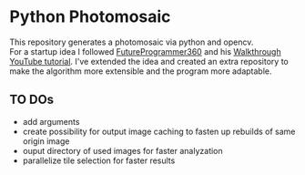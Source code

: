 # Python Photomosaic

This repository generates a photomosaic via python and opencv.<br>
For a startup idea I followed [FutureProgrammer360](https://github.com/futureprogrammer360) and his [Walkthrough YouTube tutorial](https://youtu.be/BRZN-GF4esU).
I've extended the idea and created an extra repository to make the algorithm more extensible and the program more adaptable.


## TO DOs
 - add arguments
 - create possibility for output image caching to fasten up rebuilds of same origin image
 - ouput directory of used images for faster analyzation
 - parallelize tile selection for faster results
